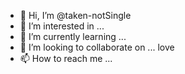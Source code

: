 - 👋 Hi, I’m @taken-notSingle
- 👀 I’m interested in ...
- 🌱 I’m currently learning ...
- 💞️ I’m looking to collaborate on ... love
- 📫 How to reach me ...

<!---
taken-notSingle/taken-notSingle is a ✨ special ✨ repository because its `README.md` (this file) appears on your GitHub profile.
You can click the Preview link to take a look at your changes.
--->
